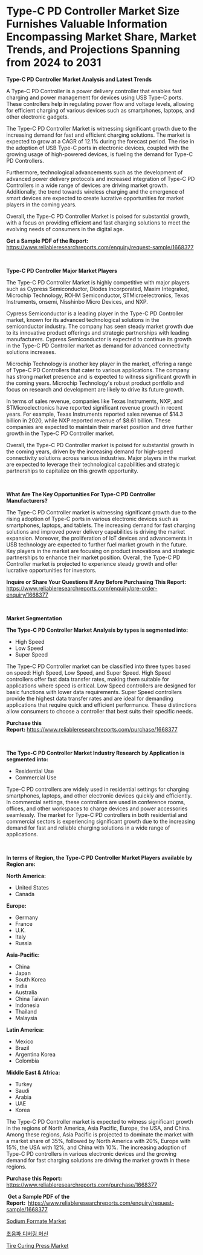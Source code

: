 <p><h1>Type-C PD Controller Market Size Furnishes Valuable Information Encompassing Market Share, Market Trends, and Projections Spanning from 2024 to 2031</h1></p><p><strong>Type-C PD Controller Market Analysis and Latest Trends</strong></p>
<p><p>A Type-C PD Controller is a power delivery controller that enables fast charging and power management for devices using USB Type-C ports. These controllers help in regulating power flow and voltage levels, allowing for efficient charging of various devices such as smartphones, laptops, and other electronic gadgets.</p><p>The Type-C PD Controller Market is witnessing significant growth due to the increasing demand for fast and efficient charging solutions. The market is expected to grow at a CAGR of 12.1% during the forecast period. The rise in the adoption of USB Type-C ports in electronic devices, coupled with the growing usage of high-powered devices, is fueling the demand for Type-C PD Controllers.</p><p>Furthermore, technological advancements such as the development of advanced power delivery protocols and increased integration of Type-C PD Controllers in a wide range of devices are driving market growth. Additionally, the trend towards wireless charging and the emergence of smart devices are expected to create lucrative opportunities for market players in the coming years.</p><p>Overall, the Type-C PD Controller Market is poised for substantial growth, with a focus on providing efficient and fast charging solutions to meet the evolving needs of consumers in the digital age.</p></p>
<p><strong>Get a Sample PDF of the Report:&nbsp;</strong> <a href="https://www.reliableresearchreports.com/enquiry/request-sample/1668377">https://www.reliableresearchreports.com/enquiry/request-sample/1668377</a></p>
<p>&nbsp;</p>
<p><strong>Type-C PD Controller Major Market Players</strong></p>
<p><p>The Type-C PD Controller Market is highly competitive with major players such as Cypress Semiconductor, Diodes Incorporated, Maxim Integrated, Microchip Technology, ROHM Semiconductor, STMicroelectronics, Texas Instruments, onsemi, Nisshinbo Micro Devices, and NXP.</p><p>Cypress Semiconductor is a leading player in the Type-C PD Controller market, known for its advanced technological solutions in the semiconductor industry. The company has seen steady market growth due to its innovative product offerings and strategic partnerships with leading manufacturers. Cypress Semiconductor is expected to continue its growth in the Type-C PD Controller market as demand for advanced connectivity solutions increases.</p><p>Microchip Technology is another key player in the market, offering a range of Type-C PD Controllers that cater to various applications. The company has strong market presence and is expected to witness significant growth in the coming years. Microchip Technology's robust product portfolio and focus on research and development are likely to drive its future growth.</p><p>In terms of sales revenue, companies like Texas Instruments, NXP, and STMicroelectronics have reported significant revenue growth in recent years. For example, Texas Instruments reported sales revenue of $14.3 billion in 2020, while NXP reported revenue of $8.61 billion. These companies are expected to maintain their market position and drive further growth in the Type-C PD Controller market.</p><p>Overall, the Type-C PD Controller market is poised for substantial growth in the coming years, driven by the increasing demand for high-speed connectivity solutions across various industries. Major players in the market are expected to leverage their technological capabilities and strategic partnerships to capitalize on this growth opportunity.</p></p>
<p>&nbsp;</p>
<p><strong>What Are The Key Opportunities For Type-C PD Controller Manufacturers?</strong></p>
<p><p>The Type-C PD Controller market is witnessing significant growth due to the rising adoption of Type-C ports in various electronic devices such as smartphones, laptops, and tablets. The increasing demand for fast charging solutions and improved power delivery capabilities is driving the market expansion. Moreover, the proliferation of IoT devices and advancements in USB technology are expected to further fuel market growth in the future. Key players in the market are focusing on product innovations and strategic partnerships to enhance their market position. Overall, the Type-C PD Controller market is projected to experience steady growth and offer lucrative opportunities for investors.</p></p>
<p><strong>Inquire or Share Your Questions If Any Before Purchasing This Report:</strong> <a href="https://www.reliableresearchreports.com/enquiry/pre-order-enquiry/1668377">https://www.reliableresearchreports.com/enquiry/pre-order-enquiry/1668377</a></p>
<p>&nbsp;</p>
<p><strong>Market Segmentation</strong></p>
<p><strong>The Type-C PD Controller Market Analysis by types is segmented into:</strong></p>
<p><ul><li>High Speed</li><li>Low Speed</li><li>Super Speed</li></ul></p>
<p><p>The Type-C PD Controller market can be classified into three types based on speed: High Speed, Low Speed, and Super Speed. High Speed controllers offer fast data transfer rates, making them suitable for applications where speed is critical. Low Speed controllers are designed for basic functions with lower data requirements. Super Speed controllers provide the highest data transfer rates and are ideal for demanding applications that require quick and efficient performance. These distinctions allow consumers to choose a controller that best suits their specific needs.</p></p>
<p><strong>Purchase this Report:&nbsp;</strong><a href="https://www.reliableresearchreports.com/purchase/1668377">https://www.reliableresearchreports.com/purchase/1668377</a></p>
<p>&nbsp;</p>
<p><strong>The Type-C PD Controller Market Industry Research by Application is segmented into:</strong></p>
<p><ul><li>Residential Use</li><li>Commercial Use</li></ul></p>
<p><p>Type-C PD controllers are widely used in residential settings for charging smartphones, laptops, and other electronic devices quickly and efficiently. In commercial settings, these controllers are used in conference rooms, offices, and other workspaces to charge devices and power accessories seamlessly. The market for Type-C PD controllers in both residential and commercial sectors is experiencing significant growth due to the increasing demand for fast and reliable charging solutions in a wide range of applications.</p></p>
<p>&nbsp;</p>
<p><strong>In terms of Region, the Type-C PD Controller Market Players available by Region are:</strong></p>
<p>
    <p> <strong> North America: </strong>
        <ul>
            <li>United States</li>
            <li>Canada</li>
        </ul>
        </p> 
    <p> <strong> Europe: </strong>
        <ul>
            <li>Germany</li>
            <li>France</li>
            <li>U.K.</li>
            <li>Italy</li>
            <li>Russia</li>
        </ul>
        </p> 
    <p> <strong> Asia-Pacific: </strong>
        <ul>
            <li>China</li>
            <li>Japan</li>
            <li>South Korea</li>
            <li>India</li>
            <li>Australia</li>
            <li>China Taiwan</li>
            <li>Indonesia</li>
            <li>Thailand</li>
            <li>Malaysia</li>
        </ul>
        </p> 
    <p> <strong> Latin America: </strong>
        <ul>
            <li>Mexico</li>
            <li>Brazil</li>
            <li>Argentina Korea</li>
            <li>Colombia</li>
        </ul>
        </p> 
    <p> <strong> Middle East & Africa: </strong>
        <ul>
            <li>Turkey</li>
            <li>Saudi</li>
            <li>Arabia</li>
            <li>UAE</li>
            <li>Korea</li>
        </ul>
    </p>
    </p>
<p><p>The Type-C PD Controller market is expected to witness significant growth in the regions of North America, Asia Pacific, Europe, the USA, and China. Among these regions, Asia Pacific is projected to dominate the market with a market share of 35%, followed by North America with 20%, Europe with 15%, the USA with 12%, and China with 10%. The increasing adoption of Type-C PD controllers in various electronic devices and the growing demand for fast charging solutions are driving the market growth in these regions.</p></p>
<p><strong>Purchase this Report: </strong><a href="https://www.reliableresearchreports.com/purchase/1668377">https://www.reliableresearchreports.com/purchase/1668377</a></p>
<p>&nbsp;<strong>Get a Sample PDF of the Report:&nbsp;&nbsp;</strong><a href="https://www.reliableresearchreports.com/enquiry/request-sample/1668377">https://www.reliableresearchreports.com/enquiry/request-sample/1668377</a></p>
<p><strong></strong></p>
<p><p><a href="https://valiant-lunge-8fe.notion.site/Sodium-Formate-Market-Size-Evaluating-its-Market-Trends-Growth-and-Projections-2024-2031-e1ed125c1bab4d1c8f5b561c9483db06">Sodium Formate Market</a></p><p><a href="https://github.com/akzkkws047661437/Market-Research-Report-List-1/blob/main/363342913423.md">초음파 디버링 머신</a></p><p><a href="https://view.publitas.com/reportprime-1/tire-curing-press-market-with-the-goal-of-estimating-the-market-size-and-future-growth-potential-of-various-market-segments-based-on-component-applications-end-user-and-region/">Tire Curing Press Market</a></p></p>